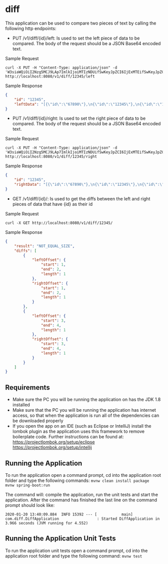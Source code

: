 # diff

This application can be used to compare two pieces of text by calling the following http endpoints:

* PUT /v1/diff/{id}/left: Is used to set the left piece of data to be compared. The body of the request should be a JSON Base64 encoded text.<br/>

Sample Request<br/>

```
curl -X PUT -H "Content-Type: application/json" -d 'W3siaWQiOiI2Nzg5MCJ9LAp7ImlkIjoiMTIzNDUifSwKeyJpZCI6IjExMTEifSwKeyJpZCI6IjIyMjIifV0=' http://localhost:8080/v1/diff/12345/left
```

Sample Response<br/>
```json
{
    "id": "12345",
    "leftData": "[{\"id\":\"67890\"},\n{\"id\":\"12345\"},\n{\"id\":\"1111\"},\n{\"id\":\"2222\"}]"
}
```

* PUT /v1/diff/{id}/right:  Is used to set the right piece of data to be compared. The body of the request should be a JSON Base64 encoded text.<br/>

Sample Request<br/>

```
curl -X PUT -H "Content-Type: application/json" -d 'W3siaWQiOiI2Nzg5MCJ9LAp7ImlkIjoiMTIzNDUifSwKeyJpZCI6IjExMTEifSwKeyJpZCI6IjIyMjIifV0=' http://localhost:8080/v1/diff/12345/right
```

Sample Response<br/>
```json
{
    "id": "12345",
    "rightData": "[{\"id\":\"67890\"},\n{\"id\":\"12345\"},\n{\"id\":\"1111\"},\n{\"id\":\"2222\"}]"
}
```

* GET /v1/diff/{id}/: Is used to get the diffs between the left and right pieces of data that have {id} as their id

Sample Request<br/>

```
curl -X GET http://localhost:8080/v1/diff/12345/
```

Sample Response<br/>
```json
{
    "result": "NOT_EQUAL_SIZE",
    "diffs": [
        {
            "leftOffset": {
                "start": 1,
                "end": 2,
                "length": 1
            },
            "rightOffset": {
                "start": 1,
                "end": 2,
                "length": 1
            }
        },
        {
            "leftOffset": {
                "start": 3,
                "end": 4,
                "length": 1
            },
            "rightOffset": {
                "start": 3,
                "end": 4,
                "length": 1
            }
        }
    ]
}
```

## Requirements

- Make sure the PC you will be running the application on has the JDK 1.8 installed
- Make sure that the PC you will be running the application has internet access, so that when the application is run all of the dependencies can be downloaded properly
- If you open the app on an IDE (such as Eclipse or IntelliJ) install the lombok
plugin as the application uses this framework to remove boilerplate code. Further instructions can be found at:
    https://projectlombok.org/setup/eclipse
    https://projectlombok.org/setup/intellij

## Running the Application

To run the application open a command prompt, cd into the application root folder and type the following commands:
    ```mvnw clean install package```<br/>
    ```mvnw spring-boot:run```

The command will: compile the application, run the unit tests and start the application. After the command has finished
the last line on the command prompt should look like:

```2020-01-20 13:40:09.884  INFO 15392 --- [           main] com.diff.DiffApplication                 : Started DiffApplication in 3.966 seconds (JVM running for 4.552)```

## Running the Application Unit Tests

To run the application unit tests open a command prompt, cd into the application root folder and type the following command:
    ```mvnw test```
